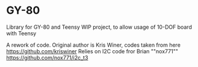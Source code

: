 # GY-80
Library for GY-80 and Teensy
WIP project, to allow usage of 10-DOF board with Teensy

A rework of code. Original author is Kris Winer, codes taken from here https://github.com/kriswiner
Relies on I2C code fror Brian ""nox771"" https://github.com/nox771/i2c_t3
